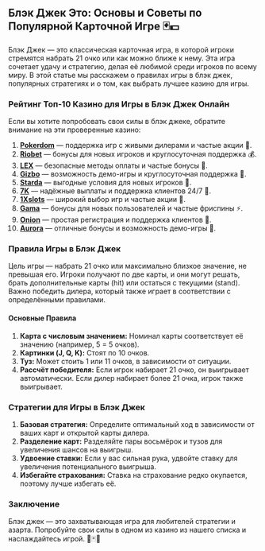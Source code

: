 ## Блэк Джек Это: Основы и Советы по Популярной Карточной Игре 🃏💵

Блэк Джек — это классическая карточная игра, в которой игроки стремятся набрать 21 очко или как можно ближе к нему. Эта игра сочетает удачу и стратегию, делая её любимой среди игроков по всему миру. В этой статье мы расскажем о правилах игры в блэк джек, популярных стратегиях и о том, как выбрать лучшее казино для игры.

### Рейтинг Топ-10 Казино для Игры в Блэк Джек Онлайн

Если вы хотите попробовать свои силы в блэк джеке, обратите внимание на эти проверенные казино:

1. **[Pokerdom](https://brandplay.link/4k77v2yx)** — поддержка игр с живыми дилерами и частые акции 🎲.
2. **[Riobet](https://brandplay.link/7xBLTPyj)** — бонусы для новых игроков и круглосуточная поддержка 💰.
3. **[LEX](https://brandplay.link/zW4hdDFV)** — безопасные методы оплаты и частые бонусы 🎉.
4. **[Gizbo](https://brandplay.link/bprXw4YV)** — возможность демо-игры и круглосуточная поддержка 🎁.
5. **[Starda](https://brandplay.link/fB7xwRFL)** — выгодные условия для новых игроков 🎈.
6. **[7K](https://brandplay.link/BvQyFShp)** — надёжные выплаты и поддержка клиентов 24/7 🎯.
7. **[1Xslots](https://brandplay.link/hSB1khtr)** — широкий выбор игр и частые акции 🌟.
8. **[Gama](https://brandplay.link/j6NMKsDz)** — бонусы для новых пользователей и частые фриспины ⚡.
9. **[Onion](https://brandplay.link/zBGRVpQ9)** — простая регистрация и поддержка клиентов 🎰.
10. **[Aurora](https://10trafic-stat2.com/click/668546556bcc6313411604bd/6766/13032/subaccount)** — отличные бонусы и возможность демо-игры 💎.

### Правила Игры в Блэк Джек

Цель игры — набрать 21 очко или максимально близкое значение, не превышая его. Игроки получают по две карты, и они могут решать, брать дополнительные карты (hit) или остаться с текущими (stand). Важно победить дилера, который также играет в соответствии с определёнными правилами.

#### Основные Правила

1. **Карта с числовым значением:** Номинал карты соответствует её значению (например, 5 = 5 очков).
2. **Картинки (J, Q, K):** Стоят по 10 очков.
3. **Туз:** Может стоить 1 или 11 очков, в зависимости от ситуации.
4. **Рассчёт победителя:** Если игрок набирает 21 очко, он выигрывает автоматически. Если дилер набирает более 21 очка, игрок также выигрывает.

### Стратегии для Игры в Блэк Джек

1. **Базовая стратегия:** Определите оптимальный ход в зависимости от ваших карт и открытой карты дилера.
2. **Разделение карт:** Разделяйте пары восьмёрок и тузов для увеличения шансов на выигрыш.
3. **Удвоение ставки:** Если у вас сильная рука, удвойте ставку для увеличения потенциального выигрыша.
4. **Избегайте страхования:** Ставка на страхование редко окупается, поэтому лучше избегать её.

### Заключение

Блэк джек — это захватывающая игра для любителей стратегии и азарта. Попробуйте свои силы в одном из казино из нашего списка и наслаждайтесь игрой. 🎉🃏💸
